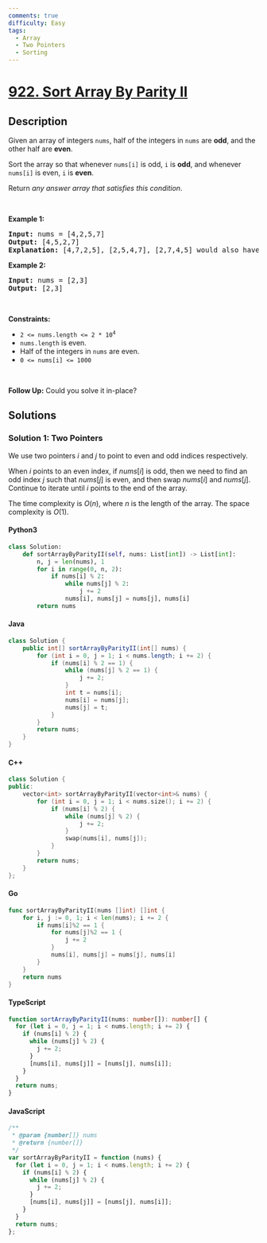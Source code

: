 ```yaml
---
comments: true
difficulty: Easy
tags:
  - Array
  - Two Pointers
  - Sorting
---
```


<!-- problem:start -->

# [922. Sort Array By Parity II](https://leetcode.com/problems/sort-array-by-parity-ii)

## Description

<!-- description:start -->

<p>Given an array of integers <code>nums</code>, half of the integers in <code>nums</code> are <strong>odd</strong>, and the other half are <strong>even</strong>.</p>

<p>Sort the array so that whenever <code>nums[i]</code> is odd, <code>i</code> is <strong>odd</strong>, and whenever <code>nums[i]</code> is even, <code>i</code> is <strong>even</strong>.</p>

<p>Return <em>any answer array that satisfies this condition</em>.</p>

<p>&nbsp;</p>
<p><strong class="example">Example 1:</strong></p>

<pre>
<strong>Input:</strong> nums = [4,2,5,7]
<strong>Output:</strong> [4,5,2,7]
<strong>Explanation:</strong> [4,7,2,5], [2,5,4,7], [2,7,4,5] would also have been accepted.
</pre>

<p><strong class="example">Example 2:</strong></p>

<pre>
<strong>Input:</strong> nums = [2,3]
<strong>Output:</strong> [2,3]
</pre>

<p>&nbsp;</p>
<p><strong>Constraints:</strong></p>

<ul>
	<li><code>2 &lt;= nums.length &lt;= 2 * 10<sup>4</sup></code></li>
	<li><code>nums.length</code> is even.</li>
	<li>Half of the integers in <code>nums</code> are even.</li>
	<li><code>0 &lt;= nums[i] &lt;= 1000</code></li>
</ul>

<p>&nbsp;</p>
<p><strong>Follow Up:</strong> Could you solve it in-place?</p>

<!-- description:end -->

## Solutions

<!-- solution:start -->

### Solution 1: Two Pointers

We use two pointers $i$ and $j$ to point to even and odd indices respectively.

When $i$ points to an even index, if $nums[i]$ is odd, then we need to find an odd index $j$ such that $nums[j]$ is even, and then swap $nums[i]$ and $nums[j]$. Continue to iterate until $i$ points to the end of the array.

The time complexity is $O(n)$, where $n$ is the length of the array. The space complexity is $O(1)$.

<!-- tabs:start -->

#### Python3

```python
class Solution:
    def sortArrayByParityII(self, nums: List[int]) -> List[int]:
        n, j = len(nums), 1
        for i in range(0, n, 2):
            if nums[i] % 2:
                while nums[j] % 2:
                    j += 2
                nums[i], nums[j] = nums[j], nums[i]
        return nums
```

#### Java

```java
class Solution {
    public int[] sortArrayByParityII(int[] nums) {
        for (int i = 0, j = 1; i < nums.length; i += 2) {
            if (nums[i] % 2 == 1) {
                while (nums[j] % 2 == 1) {
                    j += 2;
                }
                int t = nums[i];
                nums[i] = nums[j];
                nums[j] = t;
            }
        }
        return nums;
    }
}
```

#### C++

```cpp
class Solution {
public:
    vector<int> sortArrayByParityII(vector<int>& nums) {
        for (int i = 0, j = 1; i < nums.size(); i += 2) {
            if (nums[i] % 2) {
                while (nums[j] % 2) {
                    j += 2;
                }
                swap(nums[i], nums[j]);
            }
        }
        return nums;
    }
};
```

#### Go

```go
func sortArrayByParityII(nums []int) []int {
	for i, j := 0, 1; i < len(nums); i += 2 {
		if nums[i]%2 == 1 {
			for nums[j]%2 == 1 {
				j += 2
			}
			nums[i], nums[j] = nums[j], nums[i]
		}
	}
	return nums
}
```

#### TypeScript

```ts
function sortArrayByParityII(nums: number[]): number[] {
  for (let i = 0, j = 1; i < nums.length; i += 2) {
    if (nums[i] % 2) {
      while (nums[j] % 2) {
        j += 2;
      }
      [nums[i], nums[j]] = [nums[j], nums[i]];
    }
  }
  return nums;
}
```

#### JavaScript

```js
/**
 * @param {number[]} nums
 * @return {number[]}
 */
var sortArrayByParityII = function (nums) {
  for (let i = 0, j = 1; i < nums.length; i += 2) {
    if (nums[i] % 2) {
      while (nums[j] % 2) {
        j += 2;
      }
      [nums[i], nums[j]] = [nums[j], nums[i]];
    }
  }
  return nums;
};
```

<!-- tabs:end -->

<!-- solution:end -->

<!-- problem:end -->
